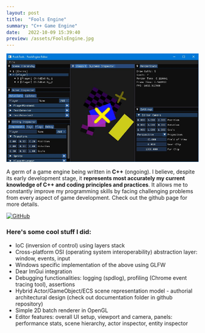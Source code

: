 ```yaml
---
layout: post
title:  "Fools Engine"
summary: "C++ Game Engine"
date:   2022-10-09 15:39:40
preview: /assets/FoolsEngine.jpg
---
```


![Picture 1](/assets/FoolsEngine.jpg)

A germ of a game engine being written in **C++** (ongoing). I believe, despite its early development stage, it **represents most accurately my current knowledge of C++ and coding principles and practices**. It allows me to constantly improve my programming skills by facing challenging problems from every aspect of game development.
Check out the github page for more details.

[![GitHub](https://img.shields.io/badge/GitHub--red.svg?style=social&logo=github)](https://github.com/pawel-kaleta/FoolsEngine)

### Here's some cool stuff I did:

- IoC (inversion of control) using layers stack
- Cross-platform OSI (operating system interoperability) abstraction layer: window, events, input
- Windows specific implementation of the above using GLFW
- Dear ImGui integration
- Debugging functionalities: logging (spdlog), profiling (Chrome event tracing tool), assertions
- Hybrid Actor/GameObject/ECS scene representation model - authorial architectural design (check out documentation folder in github repository)
- Simple 2D batch renderer in OpenGL
- Editor features: overall UI setup, viewport and camera, panels: performance stats, scene hierarchy, actor inspector, entity inspector 
